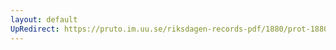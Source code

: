```yaml
---
layout: default
UpRedirect: https://pruto.im.uu.se/riksdagen-records-pdf/1880/prot-1880--ak--030/prot-1880--ak--030_030.pdf
---
```

